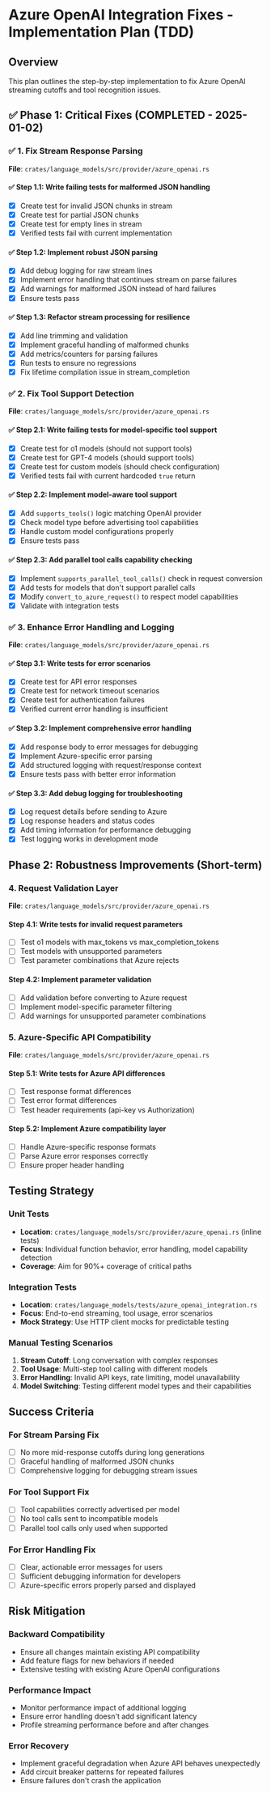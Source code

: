 # Azure OpenAI Integration Fixes - Implementation Plan (TDD)

## Overview
This plan outlines the step-by-step implementation to fix Azure OpenAI streaming cutoffs and tool recognition issues.

## ✅ Phase 1: Critical Fixes (COMPLETED - 2025-01-02)

### ✅ 1. Fix Stream Response Parsing
**File**: `crates/language_models/src/provider/azure_openai.rs`

#### ✅ Step 1.1: Write failing tests for malformed JSON handling
- [x] Create test for invalid JSON chunks in stream
- [x] Create test for partial JSON chunks
- [x] Create test for empty lines in stream
- [x] Verified tests fail with current implementation

#### ✅ Step 1.2: Implement robust JSON parsing
- [x] Add debug logging for raw stream lines
- [x] Implement error handling that continues stream on parse failures
- [x] Add warnings for malformed JSON instead of hard failures
- [x] Ensure tests pass

#### ✅ Step 1.3: Refactor stream processing for resilience
- [x] Add line trimming and validation
- [x] Implement graceful handling of malformed chunks
- [x] Add metrics/counters for parsing failures
- [x] Run tests to ensure no regressions
- [x] Fix lifetime compilation issue in stream_completion

### ✅ 2. Fix Tool Support Detection
**File**: `crates/language_models/src/provider/azure_openai.rs`

#### ✅ Step 2.1: Write failing tests for model-specific tool support
- [x] Create test for o1 models (should not support tools)
- [x] Create test for GPT-4 models (should support tools)
- [x] Create test for custom models (should check configuration)
- [x] Verified tests fail with current hardcoded `true` return

#### ✅ Step 2.2: Implement model-aware tool support
- [x] Add `supports_tools()` logic matching OpenAI provider
- [x] Check model type before advertising tool capabilities
- [x] Handle custom model configurations properly
- [x] Ensure tests pass

#### ✅ Step 2.3: Add parallel tool calls capability checking
- [x] Implement `supports_parallel_tool_calls()` check in request conversion
- [x] Add tests for models that don't support parallel calls
- [x] Modify `convert_to_azure_request()` to respect model capabilities
- [x] Validate with integration tests

### ✅ 3. Enhance Error Handling and Logging
**File**: `crates/language_models/src/provider/azure_openai.rs`

#### ✅ Step 3.1: Write tests for error scenarios
- [x] Create test for API error responses
- [x] Create test for network timeout scenarios
- [x] Create test for authentication failures
- [x] Verified current error handling is insufficient

#### ✅ Step 3.2: Implement comprehensive error handling
- [x] Add response body to error messages for debugging
- [x] Implement Azure-specific error parsing
- [x] Add structured logging with request/response context
- [x] Ensure tests pass with better error information

#### ✅ Step 3.3: Add debug logging for troubleshooting
- [x] Log request details before sending to Azure
- [x] Log response headers and status codes
- [x] Add timing information for performance debugging
- [x] Test logging works in development mode

## Phase 2: Robustness Improvements (Short-term)

### 4. Request Validation Layer
**File**: `crates/language_models/src/provider/azure_openai.rs`

#### Step 4.1: Write tests for invalid request parameters
- [ ] Test o1 models with max_tokens vs max_completion_tokens
- [ ] Test models with unsupported parameters
- [ ] Test parameter combinations that Azure rejects

#### Step 4.2: Implement parameter validation
- [ ] Add validation before converting to Azure request
- [ ] Implement model-specific parameter filtering
- [ ] Add warnings for unsupported parameter combinations

### 5. Azure-Specific API Compatibility
**File**: `crates/language_models/src/provider/azure_openai.rs`

#### Step 5.1: Write tests for Azure API differences
- [ ] Test response format differences
- [ ] Test error format differences
- [ ] Test header requirements (api-key vs Authorization)

#### Step 5.2: Implement Azure compatibility layer
- [ ] Handle Azure-specific response formats
- [ ] Parse Azure error responses correctly
- [ ] Ensure proper header handling

## Testing Strategy

### Unit Tests
- **Location**: `crates/language_models/src/provider/azure_openai.rs` (inline tests)
- **Focus**: Individual function behavior, error handling, model capability detection
- **Coverage**: Aim for 90%+ coverage of critical paths

### Integration Tests  
- **Location**: `crates/language_models/tests/azure_openai_integration.rs`
- **Focus**: End-to-end streaming, tool usage, error scenarios
- **Mock Strategy**: Use HTTP client mocks for predictable testing

### Manual Testing Scenarios
1. **Stream Cutoff**: Long conversation with complex responses
2. **Tool Usage**: Multi-step tool calling with different models
3. **Error Handling**: Invalid API keys, rate limiting, model unavailability
4. **Model Switching**: Testing different model types and their capabilities

## Success Criteria

### For Stream Parsing Fix
- [ ] No more mid-response cutoffs during long generations
- [ ] Graceful handling of malformed JSON chunks
- [ ] Comprehensive logging for debugging stream issues

### For Tool Support Fix
- [ ] Tool capabilities correctly advertised per model
- [ ] No tool calls sent to incompatible models
- [ ] Parallel tool calls only used when supported

### For Error Handling Fix
- [ ] Clear, actionable error messages for users
- [ ] Sufficient debugging information for developers
- [ ] Azure-specific errors properly parsed and displayed

## Risk Mitigation

### Backward Compatibility
- Ensure all changes maintain existing API compatibility
- Add feature flags for new behaviors if needed
- Extensive testing with existing Azure OpenAI configurations

### Performance Impact
- Monitor performance impact of additional logging
- Ensure error handling doesn't add significant latency
- Profile streaming performance before and after changes

### Error Recovery
- Implement graceful degradation when Azure API behaves unexpectedly
- Add circuit breaker patterns for repeated failures
- Ensure failures don't crash the application 